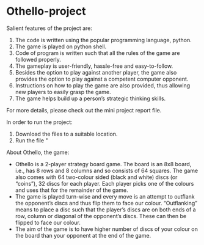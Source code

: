 # Othello-project

Salient features of the project are: 
1) The code is written using the popular programming language, python.
2) The game is played on python shell.
3) Code of program is written such that all the rules of the game are followed properly.
4) The gameplay is user-friendly, hassle-free and easy-to-follow.
5) Besides the option to play against another player, the game also provides the option to play 
against a competent computer opponent.
6) Instructions on how to play the game are also provided, thus allowing new players to easily grasp 
the game.
7) The game helps build up a person’s strategic thinking skills.

For more details, please check out the mini project report file.

In order to run the project:
1) Download the files to a suitable location.
2) Run the file "


About Othello, the game:
- Othello is a 2-player strategy board game. The board is an 8x8 board, i.e., has 8 rows and 8 columns 
and so consists of 64 squares. The game also comes with 64 two-colour sided (black and white) discs 
(or “coins”), 32 discs for each player. Each player picks one of the colours and uses that for the 
remainder of the game.
- The game is played turn-wise and every move is an attempt to outflank the opponent’s discs and thus 
flip them to face our colour. “Outflanking” means to place a disc such that the player’s discs are on 
both ends of a row, column or diagonal of the opponent’s discs. These can then be flipped to face our 
colour.
- The aim of the game is to have higher number of discs of your colour on the board than your 
opponent at the end of the game.
